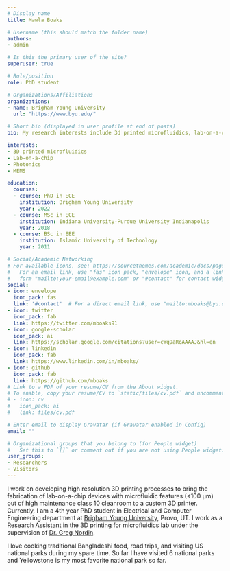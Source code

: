 ```yaml
---
# Display name
title: Mawla Boaks

# Username (this should match the folder name)
authors:
- admin

# Is this the primary user of the site?
superuser: true

# Role/position
role: PhD student 

# Organizations/Affiliations
organizations:
- name: Brigham Young University
  url: "https://www.byu.edu/"

# Short bio (displayed in user profile at end of posts)
bio: My research interests include 3d printed microfluidics, lab-on-a-chip, mems, etc.

interests:
- 3D printed microfluidics
- Lab-on-a-chip
- Photonics
- MEMS

education:
  courses:
  - course: PhD in ECE
    institution: Brigham Young University
    year: 2022
  - course: MSc in ECE
    institution: Indiana University-Purdue University Indianapolis
    year: 2018
  - course: BSc in EEE
    institution: Islamic University of Technology
    year: 2011

# Social/Academic Networking
# For available icons, see: https://sourcethemes.com/academic/docs/page-builder/#icons
#   For an email link, use "fas" icon pack, "envelope" icon, and a link in the
#   form "mailto:your-email@example.com" or "#contact" for contact widget.
social:
- icon: envelope
  icon_pack: fas
  link: '#contact'  # For a direct email link, use "mailto:mboaks@byu.edu".
- icon: twitter
  icon_pack: fab
  link: https://twitter.com/mboaks91
- icon: google-scholar
  icon_pack: ai
  link: https://scholar.google.com/citations?user=cWq9aRoAAAAJ&hl=en
- icon: linkedin
  icon_pack: fab
  link: https://www.linkedin.com/in/mboaks/
- icon: github
  icon_pack: fab
  link: https://github.com/mboaks
# Link to a PDF of your resume/CV from the About widget.
# To enable, copy your resume/CV to `static/files/cv.pdf` and uncomment the lines below.
# - icon: cv
#   icon_pack: ai
#   link: files/cv.pdf

# Enter email to display Gravatar (if Gravatar enabled in Config)
email: ""

# Organizational groups that you belong to (for People widget)
#   Set this to `[]` or comment out if you are not using People widget.
user_groups:
- Researchers
- Visitors
---
```


I work on developing high resolution 3D printing processes to bring the fabrication of lab-on-a-chip devices with microfluidic features (<100 μm) out of high maintenance class 10 cleanroom to a custom 3D printer. Currently, I am a 4th year PhD student in Electrical and Computer Engineering department at [Brigham Young University](https://www.byu.edu/), Provo, UT. I work as a Research Assistant in the 3D printing for microfluidics lab under the supervision of [Dr. Greg Nordin](https://ece.byu.edu/greg-nordin).

I love cooking traditional Bangladeshi food, road trips, and visiting US national parks during my spare time. So far I have visited 6 national parks and Yellowstone is my most favorite national park so far. 
